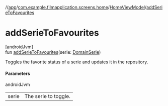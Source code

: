 //[app](../../../index.md)/[com.example.filmapplication.screens.home](../index.md)/[HomeViewModel](index.md)/[addSerieToFavourites](add-serie-to-favourites.md)

# addSerieToFavourites

[androidJvm]\
fun [addSerieToFavourites](add-serie-to-favourites.md)(serie: [DomainSerie](../../com.example.filmapplication.domain/-domain-serie/index.md))

Toggles the favorite status of a serie and updates it in the repository.

#### Parameters

androidJvm

| | |
|---|---|
| serie | The serie to toggle. |
